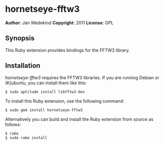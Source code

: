 hornetseye-fftw3
================

**Author**:       Jan Wedekind
**Copyright**:    2011
**License**:      GPL

Synopsis
--------

This Ruby extension provides bindings for the FFTW3 library.

Installation
------------

*hornetseye-fftw3* requires the FFTW3 libraries. If you are running Debian or (K)ubuntu, you can install them like this:

    $ sudo aptitude install libfftw3-dev

To install this Ruby extension, use the following command:

    $ sudo gem install hornetseye-fftw3

Alternatively you can build and install the Ruby extension from source as follows:

    $ rake
    $ sudo rake install


